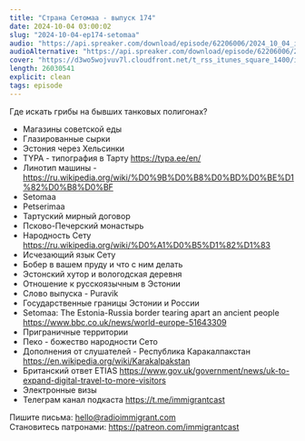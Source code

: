 ```yaml
---
title: "Страна Сетомаа - выпуск 174"
date: 2024-10-04 03:00:02
slug: "2024-10-04-ep174-setomaa"
audio: "https://api.spreaker.com/download/episode/62206006/2024_10_04_icast_ep174_setomaa.mp3"
audioAlternative: "https://api.spreaker.com/download/episode/62206006/2024_10_04_icast_ep174_setomaa.mp3"
cover: "https://d3wo5wojvuv7l.cloudfront.net/t_rss_itunes_square_1400/images.spreaker.com/original/a4be661b6e60c64f80887b6352372ff3.jpg"
length: 26030541
explicit: clean
tags: episode
---
```


Где искать грибы на бывших танковых полигонах?  
  
* Магазины советской еды  
* Глазированные сырки  
* Эстония через Хельсинки  
* TYPA - типография в Тарту https://typa.ee/en/  
* Линотип машины - https://ru.wikipedia.org/wiki/%D0%9B%D0%B8%D0%BD%D0%BE%D1%82%D0%B8%D0%BF  
* Setomaa  
* Petserimaa  
* Тартуский мирный договор  
* Псково-Печерский монастырь  
* Народность Сету https://ru.wikipedia.org/wiki/%D0%A1%D0%B5%D1%82%D1%83  
* Исчезающий язык Сету  
* Бобер в вашем пруду и что с ним делать  
* Эстонский хутор и вологодская деревня  
* Отношение к русскоязычным в Эстонии  
* Слово выпуска - Puravik  
* Государственные границы Эстонии и России  
* Setomaa: The Estonia-Russia border tearing apart an ancient people https://www.bbc.co.uk/news/world-europe-51643309  
* Приграничные территории  
* Пеко - божество народности Сето  
* Дополнения от слушателей - Республика Каракалпакстан https://en.wikipedia.org/wiki/Karakalpakstan  
* Британский ответ ETIAS https://www.gov.uk/government/news/uk-to-expand-digital-travel-to-more-visitors  
* Электронные визы  
* Телеграм канал подкаста https://t.me/immigrantcast  
  
Пишите письма: hello@radioimmigrant.com  
Становитесь патронами: https://patreon.com/immigrantcast
